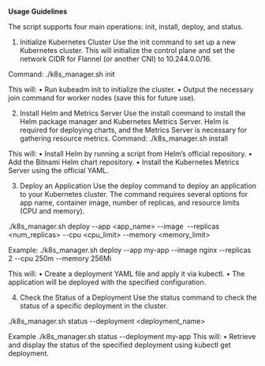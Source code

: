 **Usage Guidelines**

The script supports four main operations: init, install, deploy, and status.
1. Initialize Kubernetes Cluster
Use the init command to set up a new Kubernetes cluster. This will initialize the control plane and set the network CIDR for Flannel (or another CNI) to 10.244.0.0/16.

Command:
./k8s_manager.sh init

This will:
•	Run kubeadm init to initialize the cluster.
•	Output the necessary join command for worker nodes (save this for future use).

2. Install Helm and Metrics Server
Use the install command to install the Helm package manager and Kubernetes Metrics Server. Helm is required for deploying charts, and the Metrics Server is necessary for gathering resource metrics.
Command:
./k8s_manager.sh install

This will:
•	Install Helm by running a script from Helm’s official repository.
•	Add the Bitnami Helm chart repository.
•	Install the Kubernetes Metrics Server using the official YAML.

3. Deploy an Application
Use the deploy command to deploy an application to your Kubernetes cluster. The command requires several options for app name, container image, number of replicas, and resource limits (CPU and memory).

./k8s_manager.sh deploy --app <app_name> --image <image> --replicas <num_replicas> --cpu <cpu_limit> --memory <memory_limit>

Example:
./k8s_manager.sh deploy --app my-app --image nginx --replicas 2 --cpu 250m --memory 256Mi

This will:
•	Create a deployment YAML file and apply it via kubectl.
•	The application will be deployed with the specified configuration.

4. Check the Status of a Deployment
Use the status command to check the status of a specific deployment in the cluster.

./k8s_manager.sh status --deployment <deployment_name>

Example
./k8s_manager.sh status --deployment my-app
This will:
•	Retrieve and display the status of the specified deployment using kubectl get deployment.
